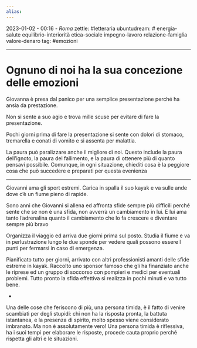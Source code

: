 ```yaml
---
alias: 
---
```

2023-01-02 - 00:16 - *Roma*
zettle: #letteraria
ubuntudream: # energia-salute equilibrio-interiorità etica-sociale impegno-lavoro relazione-famiglia valore-denaro 
tag: #emozioni

---
# Ognuno di noi ha la sua concezione delle emozioni

Giovanna è presa dal panico per una semplice presentazione perché ha ansia da prestazione.

Non si sente a suo agio e trova mille scuse per evitare di fare la presentazione.

Pochi giorni prima di fare la presentazione si sente con dolori di stomaco, tremarella e conati di vomito e si assenta per malattia.

La paura può paralizzare anche il migliore di noi. Questo include la paura dell’ignoto, la paura del fallimento, e la paura di ottenere più di quanto pensavi possibile. Comunque, in ogni situazione, chiediti cosa è la peggiore cosa che può succedere e preparati per questa evenienza

  

---

Giovanni ama gli sport estremi. Carica in spalla il suo kayak e va sulle ande dove c’è un fiume pieno di rapide.

Sono anni che Giovanni si allena ed affronta sfide sempre più difficili perché sente che se non è una sfida, non avverrà un cambiamento in lui. E lui ama tanto l’adrenalina quanto il cambiamento che lo fa crescere e diventare sempre più bravo

Organizza il viaggio ed arriva due giorni prima sul posto. Studia il fiume e va in perlustrazione lungo le due sponde per vedere quali possono essere I punti per fermarsi in caso di emergenza.

Pianificato tutto per giorni, arrivato con altri professionisti amanti delle sfide estreme in kayak. Raccolto uno sponsor famoso che gli ha finanziato anche le riprese ed un gruppo di soccorso con pompieri e medici per eventuali problemi. Tutto pronto la sfida effettiva si realizza in pochi minuti e va tutto bene.


-
Una delle cose che feriscono di più, una persona timida, è il fatto di venire scambiati per degli stupidi: chi non ha la risposta pronta, la battuta istantanea, e la presenza di spirito, molto spesso viene considerato imbranato. Ma non è assolutamente vero! Una persona timida è riflessiva, ha i suoi tempi per elaborare le risposte, procede cauta proprio perché rispetta gli altri e le situazioni.
